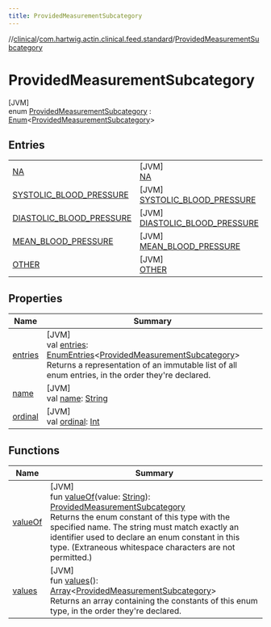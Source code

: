 ```yaml
---
title: ProvidedMeasurementSubcategory
---
```

//[clinical](../../../index.html)/[com.hartwig.actin.clinical.feed.standard](../index.html)/[ProvidedMeasurementSubcategory](index.html)



# ProvidedMeasurementSubcategory



[JVM]\
enum [ProvidedMeasurementSubcategory](index.html) : [Enum](https://kotlinlang.org/api/latest/jvm/stdlib/kotlin/-enum/index.html)&lt;[ProvidedMeasurementSubcategory](index.html)&gt;



## Entries


| | |
|---|---|
| [NA](-n-a/index.html) | [JVM]<br>[NA](-n-a/index.html) |
| [SYSTOLIC_BLOOD_PRESSURE](-s-y-s-t-o-l-i-c_-b-l-o-o-d_-p-r-e-s-s-u-r-e/index.html) | [JVM]<br>[SYSTOLIC_BLOOD_PRESSURE](-s-y-s-t-o-l-i-c_-b-l-o-o-d_-p-r-e-s-s-u-r-e/index.html) |
| [DIASTOLIC_BLOOD_PRESSURE](-d-i-a-s-t-o-l-i-c_-b-l-o-o-d_-p-r-e-s-s-u-r-e/index.html) | [JVM]<br>[DIASTOLIC_BLOOD_PRESSURE](-d-i-a-s-t-o-l-i-c_-b-l-o-o-d_-p-r-e-s-s-u-r-e/index.html) |
| [MEAN_BLOOD_PRESSURE](-m-e-a-n_-b-l-o-o-d_-p-r-e-s-s-u-r-e/index.html) | [JVM]<br>[MEAN_BLOOD_PRESSURE](-m-e-a-n_-b-l-o-o-d_-p-r-e-s-s-u-r-e/index.html) |
| [OTHER](-o-t-h-e-r/index.html) | [JVM]<br>[OTHER](-o-t-h-e-r/index.html) |


## Properties


| Name | Summary |
|---|---|
| [entries](entries.html) | [JVM]<br>val [entries](entries.html): [EnumEntries](https://kotlinlang.org/api/latest/jvm/stdlib/kotlin.enums/-enum-entries/index.html)&lt;[ProvidedMeasurementSubcategory](index.html)&gt;<br>Returns a representation of an immutable list of all enum entries, in the order they're declared. |
| [name](../-provided-lab-unit/-n-o-n-e/index.html#-372974862%2FProperties%2F1757943785) | [JVM]<br>val [name](../-provided-lab-unit/-n-o-n-e/index.html#-372974862%2FProperties%2F1757943785): [String](https://kotlinlang.org/api/latest/jvm/stdlib/kotlin/-string/index.html) |
| [ordinal](../-provided-lab-unit/-n-o-n-e/index.html#-739389684%2FProperties%2F1757943785) | [JVM]<br>val [ordinal](../-provided-lab-unit/-n-o-n-e/index.html#-739389684%2FProperties%2F1757943785): [Int](https://kotlinlang.org/api/latest/jvm/stdlib/kotlin/-int/index.html) |


## Functions


| Name | Summary |
|---|---|
| [valueOf](value-of.html) | [JVM]<br>fun [valueOf](value-of.html)(value: [String](https://kotlinlang.org/api/latest/jvm/stdlib/kotlin/-string/index.html)): [ProvidedMeasurementSubcategory](index.html)<br>Returns the enum constant of this type with the specified name. The string must match exactly an identifier used to declare an enum constant in this type. (Extraneous whitespace characters are not permitted.) |
| [values](values.html) | [JVM]<br>fun [values](values.html)(): [Array](https://kotlinlang.org/api/latest/jvm/stdlib/kotlin/-array/index.html)&lt;[ProvidedMeasurementSubcategory](index.html)&gt;<br>Returns an array containing the constants of this enum type, in the order they're declared. |

